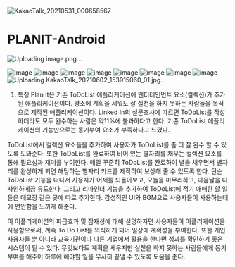 ![KakaoTalk_20210531_000658567](https://user-images.githubusercontent.com/63969660/121769082-90d2c180-cb9c-11eb-9c43-414775e7e1fa.jpg)
# PLANIT-Android
![Uploading image.png…]()

![image](https://user-images.githubusercontent.com/63969660/121768931-e0fd5400-cb9b-11eb-8842-76667a157f0d.png)
![image](https://user-images.githubusercontent.com/63969660/121768936-e490db00-cb9b-11eb-81f5-b5e2bf7a83da.png)
![image](https://user-images.githubusercontent.com/63969660/121768939-e9558f00-cb9b-11eb-9a83-40e143b9ea14.png)
![image](https://user-images.githubusercontent.com/63969660/121768942-eb1f5280-cb9b-11eb-8d37-9e13f32958d5.png)
![image](https://user-images.githubusercontent.com/63969660/121768948-ece91600-cb9b-11eb-8708-dcd15bff0218.png)
![image](https://user-images.githubusercontent.com/63969660/121768953-f1adca00-cb9b-11eb-8c19-3e289919bee5.png)
![image](https://user-images.githubusercontent.com/63969660/121768955-f2def700-cb9b-11eb-8bd3-572c9ddf4e6e.png)
![image](https://user-images.githubusercontent.com/63969660/121768957-f4102400-cb9b-11eb-9f22-89e12e0927a7.png)
![Uploading KakaoTalk_20210602_153915060_01.jpg…]()

1. 특징
 Plan It은 기존 ToDoList 애플리케이션에 엔터테인먼트 요소(컬렉션)가 추가된 애플리케이션이다. 평소에 계획을 세워도 잘 실천을 하지 못하는 사람들을 목적으로 제작된 애플리케이션이다. Linked In의 설문조사에 따르면 ToDoList를 작성하더라도 모두 완수하는 사람은 약11%에 불과하다고 한다. 기존 ToDoList 애플리케이션의 기능만으로는 동기부여 요소가 부족하다고 느꼈다. 

ToDoList에서 컬렉션 요소들을 추가하여 사용자가 ToDoList를 좀 더 잘 완수 할 수 있도록 도와준다. 또한 ToDoList를 완료하여 비어 있는 별자리를 채우는 컬렉션 요소를 통해 필요성과 재미를 부여한다. 매일 꾸준히 ToDoLIst를 완료하여 별을 채우면서 별자리를 완성하게 되면 해당하는 별자리 카드를 제작하여 보상해 줄 수 있도록 한다. 단순 ToDoList 기능을 떠나서 사용자가 어제를 되돌아보고, 오늘을 마무리하고, 다음날을 디자인하게끔 유도한다. 그리고 리마인더 기능을 추가하여 ToDoList에 적기 애매한 할 일들은 메모장 같은 곳에 따로 추가한다. 감성적인 UI와 BGM으로 사용자들이 사용하는데에 편안함을 느끼게 해준다.

이 어플리케이션의 파급효과 및 잠재성에 대해 설명하자면 사용자들이 어플리케이션을 사용함으로써, 계속 To Do List를 의식하게 되어 일상에 계획성을 부여한다. 또한 개인 사용자들 뿐 아니라 교육기관이나 다른 기업에서 활용을 한다면 성과를 확인하기 좋은 시스템이 될 수 있다. 무엇보다도 계획을 세우지만 실천을 하지 못하는 사람들에게 동기부여를 해주어 하루에 해야할 일을 무사히 끝낼 수 있도록 도움을 준다.
